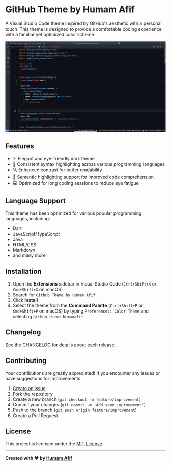 # GitHub Theme by Humam Afif

A Visual Studio Code theme inspired by GitHub's aesthetic with a personal touch. This theme is designed to provide a comfortable coding experience with a familiar yet optimized color scheme.

![Preview Screenshot](images/screenshot.png)

## Features

- ✨ Elegant and eye-friendly dark theme
- 🎨 Consistent syntax highlighting across various programming languages
- 🔍 Enhanced contrast for better readability
- 🧠 Semantic highlighting support for improved code comprehension
- 💻 Optimized for long coding sessions to reduce eye fatigue

## Language Support

This theme has been optimized for various popular programming languages, including:

- Dart
- JavaScript/TypeScript
- Java
- HTML/CSS
- Markdown
- and many more!

## Installation

1. Open the **Extensions** sidebar in Visual Studio Code (`Ctrl+Shift+X` or `Cmd+Shift+X` on macOS)
2. Search for `Github Theme by Humam Afif`
3. Click **Install**
4. Select the theme from the **Command Palette** (`Ctrl+Shift+P` or `Cmd+Shift+P` on macOS) by typing `Preferences: Color Theme` and selecting `github-theme-humamafif`


## Changelog

See the [CHANGELOG](CHANGELOG.md) for details about each release.

## Contributing

Your contributions are greatly appreciated! If you encounter any issues or have suggestions for improvements:

1. [Create an issue](https://github.com/humamafif/github-theme-clone/issues/new)
2. Fork the repository
3. Create a new branch (`git checkout -b feature/improvement`)
4. Commit your changes (`git commit -m 'Add some improvement'`)
5. Push to the branch (`git push origin feature/improvement`)
6. Create a Pull Request

## License

This project is licensed under the [MIT License](LICENSE).

---

**Created with ❤️ by [Humam Afif](https://github.com/humamafif)**
